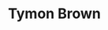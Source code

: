 ---
pid: ns181
title: Tymon Brown
location_transcription: norris square park
coordinates: "[-75.134795318575, 39.98220081265]"
zipcode: '19124'
gen_neighborhood: North Philadelphia
neighborhood: Juniata,Frankford,Feltonville
outside_phl: 
age: '15'
age_range: 13-19
instagram: 
image_file_name: ns_181.jpg
proposal_transcription: Put in better basketball courts
topic: Sports
topic_summary: '0'
type: Playground
keywords_other: Basketball Courts, Park
credit: 
image_labels: 
twitter: 
facebook: 
permalink: "/monuments/ns181/"
layout: item-page
---